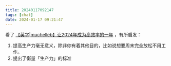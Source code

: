 ```yaml
---
title: 20240117092147
tags: [chat]
date: 2024-01-17 09:21:47
---
```

看了 [【英字|muchelleb】让2024年成为高效率的一年](https://www.bilibili.com/video/BV1tk4y1X7jo/?spm_id_from=333.1007.0.0&vd_source=ebb94d57c4e84cc0314c73e881f25a9c) ，有所启发：
1. 提高生产力毫无意义，除非你有着其他目的，比如说想要周末完全放松不用工作。
2. 提出了衡量「生产力」的标准